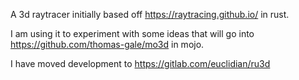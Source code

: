 A 3d raytracer initially based off https://raytracing.github.io/ in rust.

I am using it to experiment with some ideas that will go into https://github.com/thomas-gale/mo3d in mojo.

I have moved development to https://gitlab.com/euclidian/ru3d
